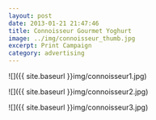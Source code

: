 ```yaml
---
layout: post
date: 2013-01-21 21:47:46
title: Connoisseur Gourmet Yoghurt
image: ../img/connoisseur_thumb.jpg
excerpt: Print Campaign
category: advertising
---
```


![]({{ site.baseurl }}img/connoisseur1.jpg)

![]({{ site.baseurl }}img/connoisseur2.jpg)

![]({{ site.baseurl }}img/connoisseur3.jpg)